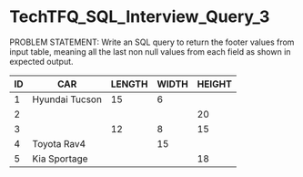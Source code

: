 # TechTFQ_SQL_Interview_Query_3


PROBLEM STATEMENT: Write an SQL query to return the footer values from input table,
meaning all the last non null values from each field as shown in expected output.


|ID |	CAR |	LENGTH |	WIDTH | HEIGHT |
|---|-----|--------|--------|------|
| 1	| Hyundai Tucson |	15 |	6 |	|
| 2	|	|	|	| 20 |
| 3	| |	12 |	8 |	15 |
| 4	| Toyota Rav4 |	 |	15 |	|
| 5	| Kia Sportage | |	 |		18 |
